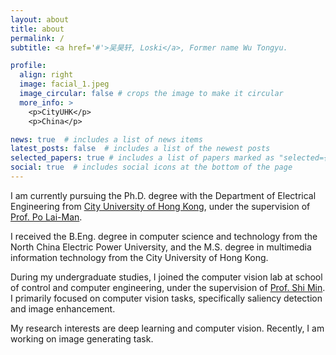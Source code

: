 ```yaml
---
layout: about
title: about
permalink: /
subtitle: <a href='#'>吴昊轩, Loski</a>, Former name Wu Tongyu.

profile:
  align: right
  image: facial_1.jpeg
  image_circular: false # crops the image to make it circular
  more_info: >
    <p>CityUHK</p>
    <p>China</p>

news: true  # includes a list of news items
latest_posts: false  # includes a list of the newest posts
selected_papers: true # includes a list of papers marked as "selected={true}"
social: true  # includes social icons at the bottom of the page
---
```


I am currently pursuing the Ph.D. degree with the Department of Electrical Engineering from [City University of Hong Kong](https://www.cityu.edu.hk/), under the supervision of [Prof. Po Lai-Man](http://www.ee.cityu.edu.hk/~lmpo/).

I received the B.Eng. degree in computer science and technology from the North China Electric Power University, and the M.S. degree in multimedia information technology from the City University of Hong Kong.

During my undergraduate studies, I joined the computer vision lab at school of control and computer engineering, under the supervision of [Prof. Shi Min](https://cce.ncepu.edu.cn/szdw/jsml/rjgcjys/11887a993a444b23b4af863190aed157.htm). I primarily focused on computer vision tasks, specifically saliency detection and image enhancement.

My research interests are deep learning and computer vision. Recently, I am working on image generating task.